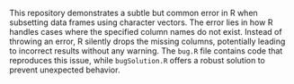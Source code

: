 This repository demonstrates a subtle but common error in R when subsetting data frames using character vectors.  The error lies in how R handles cases where the specified column names do not exist.  Instead of throwing an error, R silently drops the missing columns, potentially leading to incorrect results without any warning. The `bug.R` file contains code that reproduces this issue, while `bugSolution.R` offers a robust solution to prevent unexpected behavior.